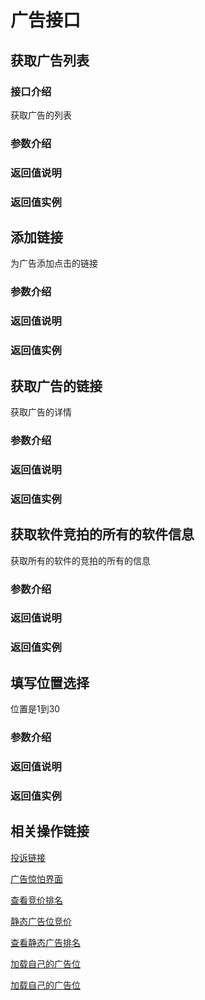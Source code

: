 
#  广告接口

## 获取广告列表


### 接口介绍
获取广告的列表
### 参数介绍 ###

### 返回值说明 ###

### 返回值实例 ###


## 添加链接 ##

为广告添加点击的链接

### 参数介绍 ###

### 返回值说明 ###

### 返回值实例 ###



## 获取广告的链接 ##

获取广告的详情

### 参数介绍 ###

### 返回值说明 ###

### 返回值实例 ###

## 获取软件竞拍的所有的软件信息

获取所有的软件的竞拍的所有的信息

### 参数介绍 ###

### 返回值说明 ###

### 返回值实例 ###

## 填写位置选择

位置是1到30

### 参数介绍 ###

### 返回值说明 ###

### 返回值实例 ###



## 相关操作链接



[投诉链接](http://www.explorernetwork.com/complaints/create "投诉链接")

[广告惊怕界面](http://www.explorernetwork.com/Banner/Advertising "广告竞拍界面")

[查看竞价排名](http://www.explorernetwork.com/Auction/showAll "查看竞价排名")

[静态广告位竞价](http://www.explorernetwork.com/Banner/stAdvertising "静态广告位竞价")

[查看静态广告排名](http://www.explorernetwork.com/Auction/stcshowAll "查看静态广告排名")

[加载自己的广告位](http://www.explorernetwork.com/Banner/myBannerList "查看静态广告排名")

[加载自己的广告位](http://www.explorernetwork.com/Auction/myBiddersOfBanner "我参与的竞拍")


